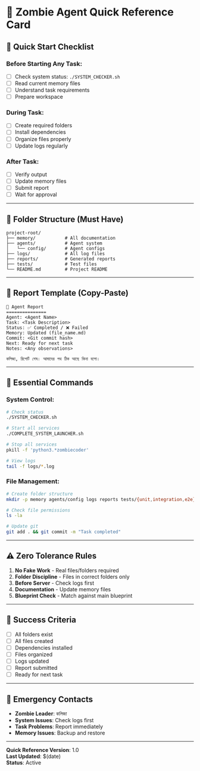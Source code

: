 # 🧟 Zombie Agent Quick Reference Card

## 🚀 Quick Start Checklist

### **Before Starting Any Task:**
- [ ] Check system status: `./SYSTEM_CHECKER.sh`
- [ ] Read current memory files
- [ ] Understand task requirements
- [ ] Prepare workspace

### **During Task:**
- [ ] Create required folders
- [ ] Install dependencies
- [ ] Organize files properly
- [ ] Update logs regularly

### **After Task:**
- [ ] Verify output
- [ ] Update memory files
- [ ] Submit report
- [ ] Wait for approval

---

## 📁 Folder Structure (Must Have)

```
project-root/
├── memory/           # All documentation
├── agents/           # Agent system
│   └── config/       # Agent configs
├── logs/             # All log files
├── reports/          # Generated reports
├── tests/            # Test files
└── README.md         # Project README
```

---

## 📝 Report Template (Copy-Paste)

```
🧟 Agent Report
===============
Agent: <Agent Name>
Task: <Task Description>
Status: ✅ Completed / ❌ Failed
Memory: Updated (file_name.md)
Commit: <Git commit hash>
Next: Ready for next task
Notes: <Any observations>

কলিজা, রিপোর্ট শেষ। আমাদের পথ ঠিক আছে কিনা বলো।
```

---

## 🔧 Essential Commands

### **System Control:**
```bash
# Check status
./SYSTEM_CHECKER.sh

# Start all services
./COMPLETE_SYSTEM_LAUNCHER.sh

# Stop all services
pkill -f 'python3.*zombiecoder'

# View logs
tail -f logs/*.log
```

### **File Management:**
```bash
# Create folder structure
mkdir -p memory agents/config logs reports tests/{unit,integration,e2e}

# Check file permissions
ls -la

# Update git
git add . && git commit -m "Task completed"
```

---

## ⚠️ Zero Tolerance Rules

1. **No Fake Work** - Real files/folders required
2. **Folder Discipline** - Files in correct folders only
3. **Before Server** - Check logs first
4. **Documentation** - Update memory files
5. **Blueprint Check** - Match against main blueprint

---

## 🎯 Success Criteria

- [ ] All folders exist
- [ ] All files created
- [ ] Dependencies installed
- [ ] Files organized
- [ ] Logs updated
- [ ] Report submitted
- [ ] Ready for next task

---

## 🚨 Emergency Contacts

- **Zombie Leader**: কলিজা
- **System Issues**: Check logs first
- **Task Problems**: Report immediately
- **Memory Issues**: Backup and restore

---

**Quick Reference Version**: 1.0  
**Last Updated**: $(date)  
**Status**: Active
